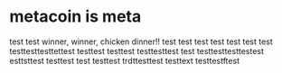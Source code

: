 # metacoin is meta

test
test
winner, winner, chicken dinner!!
test
test
test
test
test
test
test
testtesttesttettest
testtest
testtest
testtesttest
test
testtesttesttestest
esttsttest
testtest
test
testtest
trdttesttest
testtext
testtestftest
